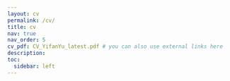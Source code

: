 ```yaml
---
layout: cv
permalink: /cv/
title: cv
nav: true
nav_order: 5
cv_pdf: CV_YifanYu_latest.pdf # you can also use external links here
description:
toc:
  sidebar: left
---
```

